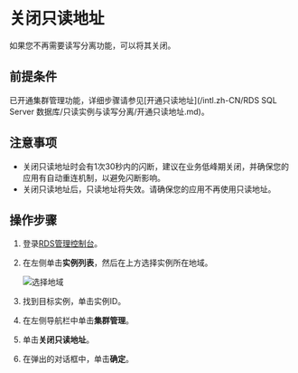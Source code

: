 # 关闭只读地址

如果您不再需要读写分离功能，可以将其关闭。

## 前提条件

已开通集群管理功能，详细步骤请参见[开通只读地址](/intl.zh-CN/RDS SQL Server 数据库/只读实例与读写分离/开通只读地址.md)。

## 注意事项

-   关闭只读地址时会有1次30秒内的闪断，建议在业务低峰期关闭，并确保您的应用有自动重连机制，以避免闪断影响。
-   关闭只读地址后，只读地址将失效。请确保您的应用不再使用只读地址。

## 操作步骤

1.  登录[RDS管理控制台](https://rdsnew.console.aliyun.com)。
2.  在左侧单击**实例列表**，然后在上方选择实例所在地域。

    ![选择地域](https://static-aliyun-doc.oss-accelerate.aliyuncs.com/assets/img/zh-CN/3074469951/p36543.png)

3.  找到目标实例，单击实例ID。
4.  在左侧导航栏中单击**集群管理**。
5.  单击**关闭只读地址**。
6.  在弹出的对话框中，单击**确定**。

